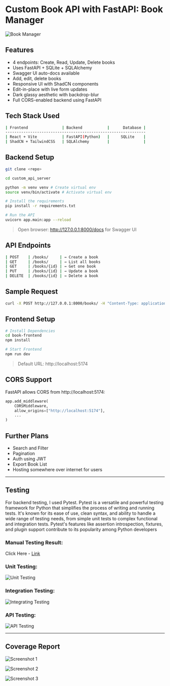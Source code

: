 # Custom Book API with FastAPI: Book Manager
![Book Manager](https://github.com/user-attachments/assets/ed060915-f3d1-4a97-b031-80fe850d9555)


## Features

- 4 endpoints: Create, Read, Update, Delete books
- Uses FastAPI + SQLite + SQLAlchemy
- Swagger UI auto-docs available
- Add, edit, delete books
- Responsive UI with ShadCN components
- Edit-in-place with live form updates
- Dark glassy aesthetic with backdrop-blur
- Full CORS-enabled backend using FastAPI

## Tech Stack Used

```bash
| Frontend               | Backend           |      Database |
--------------------------------------------------------------
| React + Vite           | FastAPI(Python)   |     SQLite    |
| ShadCN + TailwindCSS   | SQLAlchemy        |               | 
```

## Backend Setup

```bash
git clone <repo>

cd custom_api_server

python -m venv venv # Create virtual env
source venv/bin/activate # Activate virtual env

# Install the requirements
pip install -r requirements.txt

# Run the API
uvicorn app.main:app --reload
```
> Open browser: http://127.0.0.1:8000/docs for Swagger UI


## API Endpoints

```bash
| POST    | /books/     | → Create a book
| GET     | /books/     | → List all books
| GET     | /books/{id} | → Get one book
| PUT     | /books/{id} | → Update a book
| DELETE  | /books/{id} | → Delete a book
```

## Sample Request
```bash
curl -X POST http://127.0.0.1:8000/books/ -H "Content-Type: application/json" -d '{"title": "1984", "author": "George Orwell", "published_year": 1949, "genre": "Dystopian"}'
```
## Frontend Setup

```bash
# Install Dependencies
cd book-frontend
npm install

# Start Frontend
npm run dev
```
> Default URL: http://localhost:5174

## CORS Support

FastAPI allows CORS from http://localhost:5174:

```python
app.add_middleware(
    CORSMiddleware,
    allow_origins=["http://localhost:5174"],
    ...
)
```

## Further Plans
- Search and Filter
- Pagination
- Auth using JWT
- Export Book List
- Hosting somewhere over internet for users

---

## Testing

For backend testing, I used Pytest. Pytest is a versatile and powerful testing framework for Python that simplifies the process of writing and running tests. It's known for its ease of use, clean syntax, and ability to handle a wide range of testing needs, from simple unit tests to complex functional and integration tests. Pytest's features like assertion introspection, fixtures, and plugin support contribute to its popularity among Python developers

### Manual Testing Result: 

Click Here - [Link](https://docs.google.com/spreadsheets/d/1BAAdMUCMpejcxzg6ULm1mBoXT5IMFwEZJgyCsTvNVZA/edit?usp=sharing)

### Unit Testing:

![Unit Testing](https://github.com/user-attachments/assets/6e2502b7-f83d-43f6-a569-76fa50fa6486)

### Integration Testing:

![Integrating Testing](https://github.com/user-attachments/assets/a17eba33-6658-4678-adad-a1767e8be33c)

### API Testing:

![API Testing](https://github.com/user-attachments/assets/f8ff1d04-cae9-4774-bbd4-40a90a7e380a)



---
## Coverage Report

![Screenshot 1](https://github.com/user-attachments/assets/ed5e0ce8-6e18-4d36-9b28-086170f30354)

![Screenshot 2](https://github.com/user-attachments/assets/b9e003ec-1abf-4702-b393-30225a5d78a9)

![Screenshot 3](https://github.com/user-attachments/assets/30ffb36c-1cb3-4bfb-8199-29a1e3f4b616)

